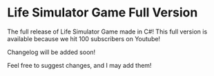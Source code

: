 # Life Simulator Game Full Version
The full release of Life Simulator Game made in C#! This full version is available because we hit 100 subscribers on Youtube!

Changelog will be added soon!

Feel free to suggest changes, and I may add them!
